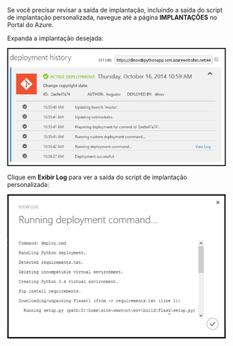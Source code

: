 ﻿Se você precisar revisar a saída de implantação, incluindo a saída do script de implantação personalizada, navegue até a página **IMPLANTAÇÕES** no Portal do Azure.

Expanda a implantação desejada:

![](./media/web-sites-python-troubleshoot-deployment/portal-deployment-history.png)

Clique em **Exibir Log** para ver a saída do script de implantação personalizada:

![](./media/web-sites-python-troubleshoot-deployment/portal-deployment-log.png)

<!--HONumber=42-->
